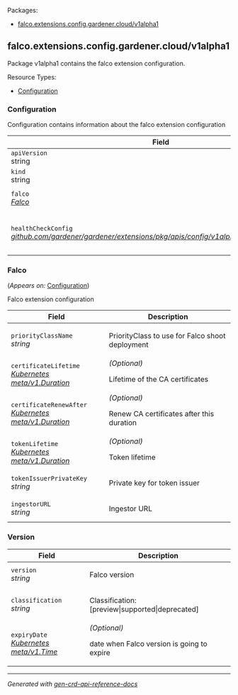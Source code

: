 <p>Packages:</p>
<ul>
<li>
<a href="#falco.extensions.config.gardener.cloud%2fv1alpha1">falco.extensions.config.gardener.cloud/v1alpha1</a>
</li>
</ul>
<h2 id="falco.extensions.config.gardener.cloud/v1alpha1">falco.extensions.config.gardener.cloud/v1alpha1</h2>
<p>
<p>Package v1alpha1 contains the falco extension configuration.</p>
</p>
Resource Types:
<ul><li>
<a href="#falco.extensions.config.gardener.cloud/v1alpha1.Configuration">Configuration</a>
</li></ul>
<h3 id="falco.extensions.config.gardener.cloud/v1alpha1.Configuration">Configuration
</h3>
<p>
<p>Configuration contains information about the falco extension configuration</p>
</p>
<table>
<thead>
<tr>
<th>Field</th>
<th>Description</th>
</tr>
</thead>
<tbody>
<tr>
<td>
<code>apiVersion</code></br>
string</td>
<td>
<code>
falco.extensions.config.gardener.cloud/v1alpha1
</code>
</td>
</tr>
<tr>
<td>
<code>kind</code></br>
string
</td>
<td><code>Configuration</code></td>
</tr>
<tr>
<td>
<code>falco</code></br>
<em>
<a href="#falco.extensions.config.gardener.cloud/v1alpha1.Falco">
Falco
</a>
</em>
</td>
<td>
<p>Falco extension configuration</p>
</td>
</tr>
<tr>
<td>
<code>healthCheckConfig</code></br>
<em>
<a href="https://github.com/gardener/gardener/extensions/pkg/apis/config">
github.com/gardener/gardener/extensions/pkg/apis/config/v1alpha1.HealthCheckConfig
</a>
</em>
</td>
<td>
<em>(Optional)</em>
<p>HealthCheckConfig is the config for the health check controller.</p>
</td>
</tr>
</tbody>
</table>
<h3 id="falco.extensions.config.gardener.cloud/v1alpha1.Falco">Falco
</h3>
<p>
(<em>Appears on:</em>
<a href="#falco.extensions.config.gardener.cloud/v1alpha1.Configuration">Configuration</a>)
</p>
<p>
<p>Falco extension configuration</p>
</p>
<table>
<thead>
<tr>
<th>Field</th>
<th>Description</th>
</tr>
</thead>
<tbody>
<tr>
<td>
<code>priorityClassName</code></br>
<em>
string
</em>
</td>
<td>
<p>PriorityClass to use for Falco shoot deployment</p>
</td>
</tr>
<tr>
<td>
<code>certificateLifetime</code></br>
<em>
<a href="https://kubernetes.io/docs/reference/generated/kubernetes-api/v1.25/#duration-v1-meta">
Kubernetes meta/v1.Duration
</a>
</em>
</td>
<td>
<em>(Optional)</em>
<p>Lifetime of the CA certificates</p>
</td>
</tr>
<tr>
<td>
<code>certificateRenewAfter</code></br>
<em>
<a href="https://kubernetes.io/docs/reference/generated/kubernetes-api/v1.25/#duration-v1-meta">
Kubernetes meta/v1.Duration
</a>
</em>
</td>
<td>
<em>(Optional)</em>
<p>Renew CA certificates after this duration</p>
</td>
</tr>
<tr>
<td>
<code>tokenLifetime</code></br>
<em>
<a href="https://kubernetes.io/docs/reference/generated/kubernetes-api/v1.25/#duration-v1-meta">
Kubernetes meta/v1.Duration
</a>
</em>
</td>
<td>
<em>(Optional)</em>
<p>Token lifetime</p>
</td>
</tr>
<tr>
<td>
<code>tokenIssuerPrivateKey</code></br>
<em>
string
</em>
</td>
<td>
<p>Private key for token issuer</p>
</td>
</tr>
<tr>
<td>
<code>ingestorURL</code></br>
<em>
string
</em>
</td>
<td>
<p>Ingestor URL</p>
</td>
</tr>
</tbody>
</table>
<h3 id="falco.extensions.config.gardener.cloud/v1alpha1.Version">Version
</h3>
<p>
</p>
<table>
<thead>
<tr>
<th>Field</th>
<th>Description</th>
</tr>
</thead>
<tbody>
<tr>
<td>
<code>version</code></br>
<em>
string
</em>
</td>
<td>
<p>Falco version</p>
</td>
</tr>
<tr>
<td>
<code>classification</code></br>
<em>
string
</em>
</td>
<td>
<p>Classification: [preview|supported|deprecated]</p>
</td>
</tr>
<tr>
<td>
<code>expiryDate</code></br>
<em>
<a href="https://kubernetes.io/docs/reference/generated/kubernetes-api/v1.25/#time-v1-meta">
Kubernetes meta/v1.Time
</a>
</em>
</td>
<td>
<em>(Optional)</em>
<p>date when Falco version is going to expire</p>
</td>
</tr>
</tbody>
</table>
<hr/>
<p><em>
Generated with <a href="https://github.com/ahmetb/gen-crd-api-reference-docs">gen-crd-api-reference-docs</a>
</em></p>

